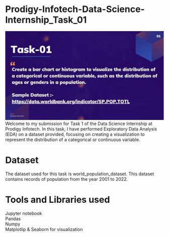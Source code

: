 # Prodigy-Infotech-Data-Science-Internship_Task_01
![Alt text](https://github.com/KrupiRajendraPangam/Prodigy-Infotech-Data-Science-Internship_Task_01/blob/main/Task1.jpg)
Welcome to my submission for Task 1 of the Data Science Internship at Prodigy Infotech. In this task, I have performed Exploratory Data Analysis (EDA) on a dataset provided, focusing on creating a visualization to represent the distribution of a categorical or continuous variable.<br/>

# Dataset
The dataset used for this task is world_population_dataset. This dataset contains records of population from the year 2001 to 2022.<br/>

# Tools and Libraries used
Jupyter notebook<br/>
Pandas<br/>
Numpy<br/>
Matplotlip & Seaborn for visualization<br/>
